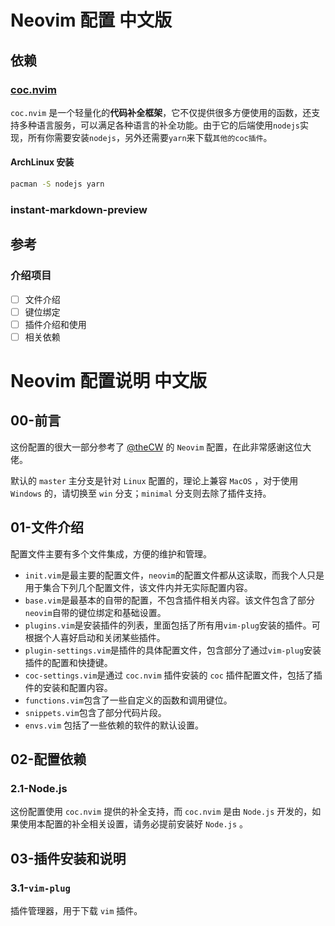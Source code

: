 # Neovim 配置 中文版

## 依赖
### [coc.nvim](https://github.com/neoclide/coc.nvim)
`coc.nvim` 是一个轻量化的**代码补全框架**，它不仅提供很多方便使用的函数，还支持多种语言服务，可以满足各种语言的补全功能。由于它的后端使用`nodejs`实现，所有你需要安装`nodejs`，另外还需要`yarn`来下载`其他的coc插件`。
#### ArchLinux 安装
```sh
pacman -S nodejs yarn
```

### instant-markdown-preview


## 参考

### 介绍项目
- [ ] 文件介绍
- [ ] 键位绑定
- [ ] 插件介绍和使用
- [ ] 相关依赖

# Neovim 配置说明 中文版

## 00-前言

这份配置的很大一部分参考了 [@theCW](https://github.com/theniceboy/nvim) 的 `Neovim` 配置，在此非常感谢这位大佬。

默认的 `master` 主分支是针对 `Linux` 配置的，理论上兼容 `MacOS` ，对于使用 `Windows` 的，请切换至 `win` 分支；`minimal` 分支则去除了插件支持。

## 01-文件介绍
配置文件主要有多个文件集成，方便的维护和管理。
* `init.vim`是最主要的配置文件，`neovim`的配置文件都从这读取，而我个人只是用于集合下列几个配置文件，该文件内并无实际配置内容。
* `base.vim`是最基本的自带的配置，不包含插件相关内容。该文件包含了部分`neovim`自带的键位绑定和基础设置。
* `plugins.vim`是安装插件的列表，里面包括了所有用`vim-plug`安装的插件。可根据个人喜好启动和关闭某些插件。
* `plugin-settings.vim`是插件的具体配置文件，包含部分了通过`vim-plug`安装插件的配置和快捷键。
* `coc-settings.vim`是通过 `coc.nvim` 插件安装的 `coc` 插件配置文件，包括了插件的安装和配置内容。
* `functions.vim`包含了一些自定义的函数和调用键位。
* `snippets.vim`包含了部分代码片段。
* `envs.vim` 包括了一些依赖的软件的默认设置。

## 02-配置依赖

### 2.1-Node.js

这份配置使用 `coc.nvim` 提供的补全支持，而 `coc.nvim` 是由 `Node.js` 开发的，如果使用本配置的补全相关设置，请务必提前安装好 `Node.js` 。



## 03-插件安装和说明

### 3.1-`vim-plug`

插件管理器，用于下载 `vim` 插件。
